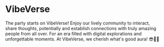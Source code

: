 # VibeVerse
The party starts on VibeVerse! Enjoy our lively community to interact, share thoughts, potentially and establish connections with truly amazing people from all over. For an era filled with digital explorations and unforgettable moments. At VibeVerse, we cherish what's good aura! 😎🌟🚀
